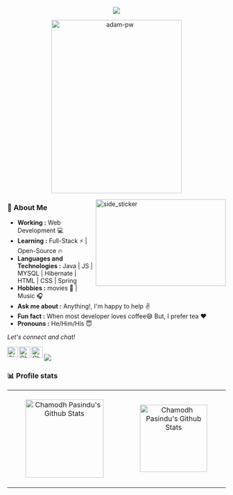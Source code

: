 <p align="center">
<img src="https://readme-typing-svg.herokuapp.com?color=%2364F74E&center=true&vCenter=true&width=600&height=45&lines=Hi%2C+I'm+Chamodh+Pasindu;Software+Engineer+and+UX/UI+Designer">
</p>

<p align="center">
<img src="https://github.com/Adam-pw/Adam-pw/blob/main/animation_500_kxa883sd.gif" alt="adam-pw" width=300px height=400px />
</p>

<img align="right" width=300px height=200px alt="side_sticker" src="https://media.giphy.com/media/TEnXkcsHrP4YedChhA/giphy.gif" />


### 🤔 About Me
-  **Working :**  Web Development :computer:
-  **Learning :** Full-Stack :zap: | Open-Source :fire:	
-  **Languages and Technologies :** Java | JS | MYSQL | Hibernate | HTML | CSS | Spring
-  **Hobbies :** movies 🎥 | Music :headphones:
-  **Ask me about :** Anything!, I'm happy to help :v:
-  **Fun fact :** When most developer loves coffee:sweat_smile: But, I prefer tea :heart: 
-  **Pronouns :** He/Him/His :innocent:

<p align="left"> 
  <i> Let's connect and chat! </i>
</p>
 
<a href="https://www.linkedin.com/in/chamodh-pasindu-9b6178217/">
   <img align="left" alt="Chamodh Pasindu | Linkedin" width="24px" src="https://github.com/piyushP7pravin/piyushP7pravin/blob/master/Linkedin.svg" />
  </a>
  <a href="mailto:chamodhpasindu@gmail.com">
    <img align="left" alt="Chamodh Pasindu | Gmail" width="26px" src="https://github.com/piyushP7pravin/piyushP7pravin/blob/master/Gmail.svg" />
  </a>
  <a href="https://twitter.com/chamodh_pasindu">
    <img align="left" alt="Chamodh Pasindu | Twitter" width="26px" src="https://github.com/piyushP7pravin/piyushP7pravin/blob/master/Twitter.svg" />
 </a>

<br>
<a href="https://www.youtube.com/watch?v=dQw4w9WgXcQ"><img src="https://user-images.githubusercontent.com/73097560/115834477-dbab4500-a447-11eb-908a-139a6edaec5c.gif"></a>


###  📊 Profile stats

<table>
  <tbody>
  <tr>
    <td width=1000px height=225px align="center">
      <img height="180em" src="https://github-readme-stats.vercel.app/api?username=ChamodhPasindu&show_icons=true&title_color=fff&icon_color=79ff97&text_color=efefef&bg_color=24292e" alt="Chamodh Pasindu's Github Stats">
     </td>
     <td width=1000px height=225px align="center">
       <img height="155em" src="https://github-readme-stats.vercel.app/api/top-langs/?username=ChamodhPasindu&show_icons=true&title_color=fff&icon_color=79ff97&text_color=efefef&bg_color=24292e&layout=compact" alt="Chamodh Pasindu's Github Stats" /></td>
  </tr>
  </tobody>
</table>
<a href="https://github.com/ChamodhPasindu">
  
   
</a>


<!--
**ChamodhPasindu/ChamodhPasindu** is a ✨ _special_ ✨ repository because its `README.md` (this file) appears on your GitHub profile.

Here are some ideas to get you started:

- 🔭 I’m currently working on ...
- 🌱 I’m currently learning ...
- 👯 I’m looking to collaborate on ...
- 🤔 I’m looking for help with ...
- 💬 Ask me about ...
- 📫 How to reach me: ...
- 😄 Pronouns: ...
- ⚡ Fun fact: ...
-->
